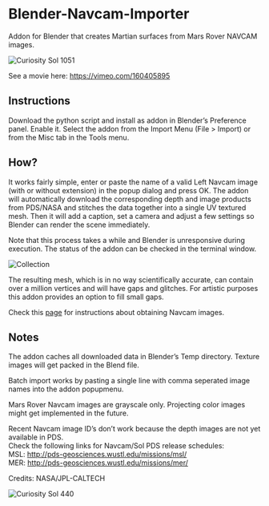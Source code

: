 # Blender-Navcam-Importer
Addon for Blender that creates Martian surfaces from Mars Rover NAVCAM images.

![Curiosity Sol 1051](http://i.imgur.com/DhUrzPi.jpg)

See a movie here: https://vimeo.com/160405895

## Instructions
Download the python script and install as addon in Blender’s Preference panel. Enable it.
Select the addon from the Import Menu (File > Import) or from the Misc tab in the Tools menu.

## How?
It works fairly simple, enter or paste the name of a valid Left Navcam image (with or without extension) in the popup dialog and press OK.
The addon will automatically download the corresponding depth and image products from PDS/NASA and stitches the data together into a single UV textured mesh.
Then it will add a caption, set a camera and adjust a few settings so Blender can render the scene immediately.
  
Note that this process takes a while and Blender is unresponsive during execution. The status of the addon can be checked in the terminal window.

![Collection](http://i.imgur.com/gkcLyFg.jpg)

The resulting mesh, which is in no way scientifically accurate, can contain over a million vertices and will have gaps and glitches. For artistic purposes this addon provides an option to fill small gaps.

Check this [page](https://github.com/phaseIV/Blender-Navcam-Importer/wiki/Instructions) for instructions about obtaining Navcam images.

## Notes
The addon caches all downloaded data in Blender’s Temp directory. Texture images will get packed in the Blend file.

Batch import works by pasting a single line with comma seperated image names into the addon popupmenu.

Mars Rover Navcam images are grayscale only. Projecting color images might get implemented in the future.

Recent Navcam image ID’s don’t work because the depth images are not yet available in PDS.  
Check the following links for Navcam/Sol PDS release schedules:  
MSL: http://pds-geosciences.wustl.edu/missions/msl/  
MER: http://pds-geosciences.wustl.edu/missions/mer/  

Credits: NASA/JPL-CALTECH

![Curiosity Sol 440](http://i.imgur.com/efAPdt2.jpg)
